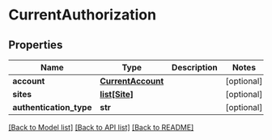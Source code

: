 # CurrentAuthorization

## Properties
Name | Type | Description | Notes
------------ | ------------- | ------------- | -------------
**account** | [**CurrentAccount**](CurrentAccount.md) |  | [optional] 
**sites** | [**list[Site]**](Site.md) |  | [optional] 
**authentication_type** | **str** |  | [optional] 

[[Back to Model list]](../README.md#documentation-for-models) [[Back to API list]](../README.md#documentation-for-api-endpoints) [[Back to README]](../README.md)


